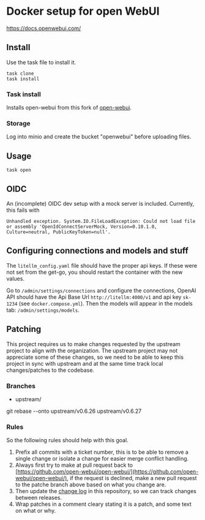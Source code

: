 # Docker setup for open WebUI

https://docs.openwebui.com/

## Install

Use the task file to install it.

```shell
task clone
task install
```

### Task install

Installs open-webui from this fork of [open-webui](https://github.com/itk-dev/open-webui).

### Storage

Log into minio and create the bucket "openwebui" before uploading files.

## Usage

```shell
task open
```

## OIDC

An (incomplete) OIDC dev setup with a mock server is included. Currently, this fails with

```text
Unhandled exception. System.IO.FileLoadException: Could not load file or assembly 'OpenIdConnectServerMock, Version=0.10.1.0, Culture=neutral, PublicKeyToken=null'.
```

## Configuring connections and models and stuff

The `litellm_config.yaml` file should have the proper api keys. If these were not set from the get-go, you should
restart the container with the new values.

Go to `/admin/settings/connections` and configure the connections, OpenAI API should have the Api Base Url
`http://litellm:4000/v1` and api key `sk-1234` (see `docker.compose.yml`). Then the models will appear in the models
tab: `/admin/settings/models`.

## Patching

This project requires us to make changes requested by the upstream project to align with the organization. The upstream
project may not appreciate some of these changes, so we need to be able to keep this project in sync with upstream and
at the same time track local changes/patches to the codebase.



### Branches

* upstream/<release tag>


git rebase --onto upstream/v0.6.26 upstream/v0.6.27

### Rules

So the following rules should help with this goal.

1. Prefix all commits with a ticket number, this is to be able to remove a single change or isolate a change for easier
   merge conflict handling.
2. Always first try to make at pull request back
   to [https://github.com/open-webui/open-webui/](https://github.com/open-webui/open-webui/), if the request is
   declined, make a new pull request to the patche branch above based on what you change are.
3. Then update the [change log](https://github.com/itk-dev/open-webui-docker/blob/main/CHANGELOG.md) in this repository,
   so we can track changes between releases.
4. Wrap patches in a comment cleary stating it is a patch, and some text on what or why.


